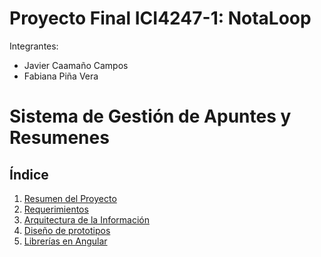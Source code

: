 # Proyecto Final ICI4247-1: NotaLoop

Integrantes:
- Javier Caamaño Campos
- Fabiana Piña Vera

# Sistema de Gestión de Apuntes y Resumenes

##  Índice
1. [Resumen del Proyecto](#resumen-del-proyecto)
2. [Requerimientos](#requerimientos)
3. [Arquitectura de la Información](#arquitectura-de-la-información)
3. [Diseño de prototipos](#prototipo-de-diseño)
4. [Librerías en Angular](#liberías-usadas-con-angular)


